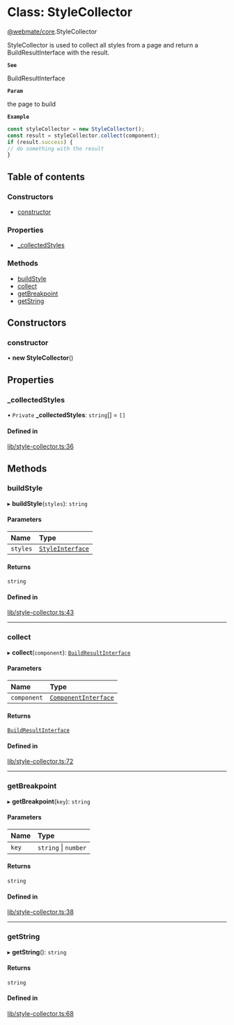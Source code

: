 # Class: StyleCollector

[@webmate/core](../wiki/@webmate.core).StyleCollector

StyleCollector is used to collect all styles from a page
and return a BuildResultInterface with the result.

**`See`**

BuildResultInterface

**`Param`**

the page to build

**`Example`**

```ts
const styleCollector = new StyleCollector();
const result = styleCollector.collect(component);
if (result.success) {
// do something with the result
}
```

## Table of contents

### Constructors

- [constructor](../wiki/@webmate.core.StyleCollector#constructor)

### Properties

- [\_collectedStyles](../wiki/@webmate.core.StyleCollector#_collectedstyles)

### Methods

- [buildStyle](../wiki/@webmate.core.StyleCollector#buildstyle)
- [collect](../wiki/@webmate.core.StyleCollector#collect)
- [getBreakpoint](../wiki/@webmate.core.StyleCollector#getbreakpoint)
- [getString](../wiki/@webmate.core.StyleCollector#getstring)

## Constructors

### constructor

• **new StyleCollector**()

## Properties

### \_collectedStyles

• `Private` **\_collectedStyles**: `string`[] = `[]`

#### Defined in

[lib/style-collector.ts:36](https://gitlab.com/ligrila/webmate-lit/-/blob/4b99057/packages/core/src/lib/style-collector.ts#L36)

## Methods

### buildStyle

▸ **buildStyle**(`styles`): `string`

#### Parameters

| Name | Type |
| :------ | :------ |
| `styles` | [`StyleInterface`](../wiki/@webmate.core.StyleInterface) |

#### Returns

`string`

#### Defined in

[lib/style-collector.ts:43](https://gitlab.com/ligrila/webmate-lit/-/blob/4b99057/packages/core/src/lib/style-collector.ts#L43)

___

### collect

▸ **collect**(`component`): [`BuildResultInterface`](../wiki/@webmate.core.BuildResultInterface)

#### Parameters

| Name | Type |
| :------ | :------ |
| `component` | [`ComponentInterface`](../wiki/@webmate.core.ComponentInterface) |

#### Returns

[`BuildResultInterface`](../wiki/@webmate.core.BuildResultInterface)

#### Defined in

[lib/style-collector.ts:72](https://gitlab.com/ligrila/webmate-lit/-/blob/4b99057/packages/core/src/lib/style-collector.ts#L72)

___

### getBreakpoint

▸ **getBreakpoint**(`key`): `string`

#### Parameters

| Name | Type |
| :------ | :------ |
| `key` | `string` \| `number` |

#### Returns

`string`

#### Defined in

[lib/style-collector.ts:38](https://gitlab.com/ligrila/webmate-lit/-/blob/4b99057/packages/core/src/lib/style-collector.ts#L38)

___

### getString

▸ **getString**(): `string`

#### Returns

`string`

#### Defined in

[lib/style-collector.ts:68](https://gitlab.com/ligrila/webmate-lit/-/blob/4b99057/packages/core/src/lib/style-collector.ts#L68)
